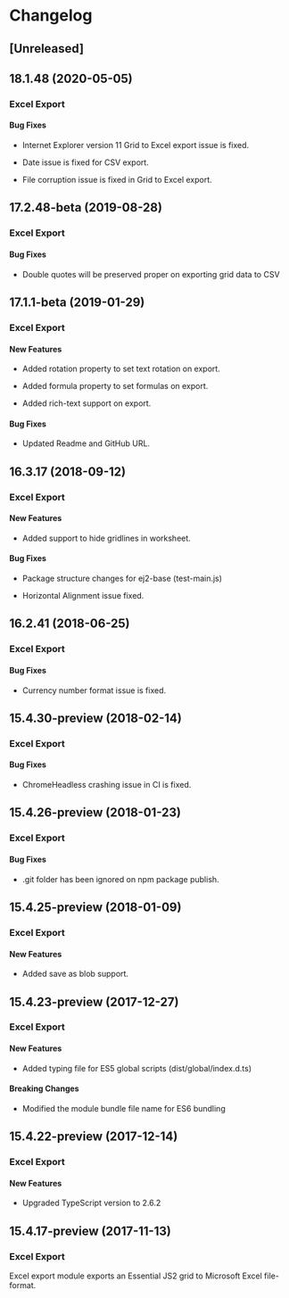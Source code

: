 # Changelog

## [Unreleased]

## 18.1.48 (2020-05-05)

### Excel Export

#### Bug Fixes

- Internet Explorer version 11 Grid to Excel export issue is fixed.

- Date issue is fixed for CSV export.

- File corruption issue is fixed in Grid to Excel export.

## 17.2.48-beta (2019-08-28)

### Excel Export

#### Bug Fixes

- Double quotes will be preserved proper on exporting grid data to CSV

## 17.1.1-beta (2019-01-29)

### Excel Export

#### New Features

- Added rotation property to set text rotation on export.

- Added formula property to set formulas on export.

- Added rich-text support on export.

#### Bug Fixes

- Updated Readme and GitHub URL.

## 16.3.17 (2018-09-12)

### Excel Export

#### New Features

- Added support to hide gridlines in worksheet.

#### Bug Fixes

- Package structure changes for ej2-base (test-main.js)

- Horizontal Alignment issue fixed.

## 16.2.41 (2018-06-25)

### Excel Export

#### Bug Fixes

- Currency number format issue is fixed.

## 15.4.30-preview (2018-02-14)

### Excel Export

#### Bug Fixes

- ChromeHeadless crashing issue in CI is fixed.

## 15.4.26-preview (2018-01-23)

### Excel Export

#### Bug Fixes

- .git folder has been ignored on npm package publish.

## 15.4.25-preview (2018-01-09)

### Excel Export

#### New Features

- Added save as blob support.

## 15.4.23-preview (2017-12-27)

### Excel Export

#### New Features

- Added typing file for ES5 global scripts (dist/global/index.d.ts)

#### Breaking Changes

- Modified the module bundle file name for ES6 bundling

## 15.4.22-preview (2017-12-14)

### Excel Export

#### New Features

- Upgraded TypeScript version to 2.6.2

## 15.4.17-preview (2017-11-13)

### Excel Export

Excel export module exports an Essential JS2 grid to Microsoft Excel file-format.